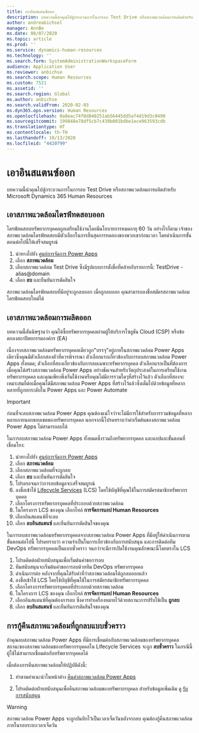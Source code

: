 ```yaml
---
title: เอาอินสแตนซ์ออก
description: บทความนี้นำคุณไปสู่กระบวนการในการลบ Test Drive หรือสภาพแวดล้อมการผลิตสำหรับ Microsoft Dynamics 365 Human Resources
author: andreabichsel
manager: AnnBe
ms.date: 08/07/2020
ms.topic: article
ms.prod: ''
ms.service: dynamics-human-resources
ms.technology: ''
ms.search.form: SystemAdministrationWorkspaceForm
audience: Application User
ms.reviewer: anbichse
ms.search.scope: Human Resources
ms.custom: 7521
ms.assetid: ''
ms.search.region: Global
ms.author: anbichse
ms.search.validFrom: 2020-02-03
ms.dyn365.ops.version: Human Resources
ms.openlocfilehash: 0a8eac74f0d840251ab56445dd5af4d19d3c0490
ms.sourcegitcommit: 199848e78df5cb7c439b001bdbe1ece963593cdb
ms.translationtype: HT
ms.contentlocale: th-TH
ms.lasthandoff: 10/13/2020
ms.locfileid: "4420799"
---
```

# <a name="remove-an-instance"></a>เอาอินสแตนซ์ออก

บทความนี้นำคุณไปสู่กระบวนการในการลบ Test Drive หรือสภาพแวดล้อมการผลิตสำหรับ Microsoft Dynamics 365 Human Resources

## <a name="remove-a-test-drive-environment"></a>เอาสภาพแวดล้อมไดรฟ์ทดสอบออก

ไดรฟ์ทดสอบทรัพยากรบุคคลถูกเตรียมใช้งานโดยมีนโยบายการหมดอายุ 60 วัน อย่างไรก็ตาม เจ้าของสภาพแวดล้อมไดรฟ์ทดสอบมีตัวเลือกในการสิ้นสุดการทดลองของพวกเขาก่อนเวลา โดยดำเนินการขั้นตอนต่อไปนี้ให้เสร็จสมบูรณ์ 

1. นำทางไปยัง [ศูนย์การจัดการ Power Apps](https://admin.businessplatform.microsoft.com/)
2. เลือก **สภาพแวดล้อม**
3. เลือกสภาพแวดล้อม Test Drive ซึ่งมีรูปแบบการตั้งชื่อที่คล้ายกับรายการนี้: TestDrive - alias@domain
4. เลือก **ลบ** และยืนยันการตัดสินใจ 

สภาพแวดล้อมไดรฟ์ทดสอบที่มีอยู่จะถูกลบออก เมื่อถูกลบออก คุณสามารถลงชื่อสมัครสภาพแวดล้อมไดรฟ์ทดสอบใหม่ได้ 

## <a name="remove-a-production-environment"></a>เอาสภาพแวดล้อมการผลิตออก

บทความนี้สันนิษฐานว่า คุณได้ซื้อทรัพยากรบุคคลผ่านผู้ให้บริการโซลูชัน Cloud (CSP) หรือข้อตกลงสถาปัตยกรรมองค์กร (EA) 

เนื่องจากสภาพแวดล้อมทรัพยากรบุคคลเดียวถูก"บรรจุ"อยู่ภายในสภาพแวดล้อม Power Apps เดียวซึ่งคุณมีตัวเลือกสองตัวที่ควรพิจารณา ตัวเลือกแรกเกี่ยวข้องกับการลบสภาพแวดล้อม Power Apps ทั้งหมด; ตัวเลือกที่สองเกี่ยวข้องกับการลบเฉพาะทรัพยากรบุคคล ตัวเลือกแรกเป็นที่ต้องการเมื่อคุณได้สร้างสภาพแวดล้อม Power Apps อย่างชัดเจนสำหรับวัตถุประสงค์ในการเตรียมใช้งานทรัพยากรบุคคล และคุณเพียงพึ่งเริ่มใช้งานหรือคุณไม่มีการรวมใดๆที่สร้างไว้แล้ว ตัวเลือกที่สองจะเหมาะสมก็ต่อเมื่อคุณได้มีสภาพแวดล้อม Power Apps ที่สร้างไว้แล้วซึ่งเต็มไปด้วยข้อมูลที่หลากหลายที่ถูกยกระดับใน Power Apps และ Power Automate

> [!Important]
> ก่อนที่จะลบสภาพแวดล้อม Power Apps คุณต้องแน่ใจว่าจะไม่มีการใช้สำหรับการรวมข้อมูลที่หลากหลายภายนอกขอบเขตของทรัพยากรบุคคล นอกจากนี้โปรดทราบว่าค่าเริ่มต้นของสภาพแวดล้อม Power Apps ไม่สามารถลบได้ 

ในการลบสภาพแวดล้อม Power Apps ทั้งหมดซึ่งรวมถึงทรัพยากรบุคคล และแอปและขั้นตอนที่เชื่อมโยง:

1. นำทางไปยัง [ศูนย์การจัดการ Power Apps](https://admin.businessplatform.microsoft.com/)
2. เลือก **สภาพแวดล้อม**
3. เลือกสภาพแวดล้อมที่จะถูกลบ
4. เลือก **ลบ** และยืนยันการตัดสินใจ 
5. โปรดรอจนกว่าการลบข้อมูลจะเสร็จสมบูรณ์
6. ลงชื่อเข้าใช้ [Lifecycle Services](https://lcs.dynamics.com/Logon/Index) (LCS) โดยใช้บัญชีที่คุณใช้ในการสมัครสมาชิกทรัพยากรบุคคล 
7. เลือกโครงการทรัพยากรบุคคลที่ประกอบด้วยสภาพแวดล้อม 
8. ในโครงการ LCS ของคุณ เลือกไทล์ **การจัดการแอป Human Resources** 
9. เลือกอินสแตนซ์ที่จะลบ 
10. เลือก **ลบอินสแตนซ์** และยืนยันการตัดสินใจของคุณ  

ในการลบสภาพแวดล้อมทรัพยากรบุคคลจากสภาพแวดล้อม Power Apps ที่มีอยู่ให้ดำเนินการตามขั้นตอนต่อไปนี้ โปรดทราบว่า ความจำเป็นในการเกี่ยวข้องกับการสนับสนุน และการติดต่อทีม DevOps ทรัพยากรบุคคลเป็นแบบชั่วคราว จนกว่าจะมีการเปิดใช้งานคุณลักษณะนี้โดยตรงใน LCS

1. โปรดติดต่อฝ่ายสนับสนุนเพื่อเริ่มต้นคำขอการลบ
2. ทีมสนับสนุนจะเริ่มต้นคำขอการลบด้วยทีม DevOps ทรัพยากรบุคคล 
3. ดำเนินการต่อ หลังจากที่คุณได้รับคำที่ว่าสภาพแวดล้อมได้ถูกลบออกแล้ว
4. ลงชื่อเข้าใช้ LCS โดยใช้บัญชีที่คุณใช้ในการสมัครสมาชิกทรัพยากรบุคคล 
5. เลือกโครงการทรัพยากรบุคคลที่ประกอบด้วยสภาพแวดล้อม 
6. ในโครงการ LCS ของคุณ เลือกไทล์ **การจัดการแอป Human Resources** 
7. เลือกอินสแตนซ์ที่คุณต้องการลบ ซึ่งควรทำเครื่องหมายไว้ด้วยสถานะการปรับใช้เป็น **ถูกลบ**
8. เลือก **ลบอินสแตนซ์** และยืนยันการตัดสินใจของคุณ 

## <a name="recover-a-soft-deleted-environment"></a>การกู้คืนสภาพแวดล้อมที่ถูกลบแบบชั่วคราว

ถ้าคุณลบสภาพแวดล้อม Power Apps ที่มีการเชื่อมต่อกับสภาพแวดล้อมของทรัพยากรบุคคล สถานะของสภาพแวดล้อมของทรัพยากรบุคคลใน Lifecycle Services จะถูก **ลบชั่วคราว** ในกรณีนี้ ผู้ใช้ไม่สามารถเชื่อมต่อกับทรัพยากรบุคคลได้

เมื่อต้องการคืนสภาพแวดล้อมให้ปฏิบัติดังนี้:

1. ทำตามคำแนะนำในหน้าต่าง [คืนค่าสภาพแวดล้อม Power Apps](/power-platform/admin/recover-environment.md)

2. โปรดติดต่อฝ่ายสนับสนุนเพื่อคืนสภาพแวดล้อมของทรัพยากรบุคคล สำหรับข้อมูลเพิ่มเติม ดู [รับการสนับสนุน](hr-admin-troubleshooting-support.md)

> [!Warning]
> สภาพแวดล้อม Power Apps จะถูกบันทึกไว้เป็นเวลาเจ็ดวันหลังจากลบ คุณต้องกู้คืนสภาพแวดล้อมภายในรอบระยะเวลาเจ็ดวัน
